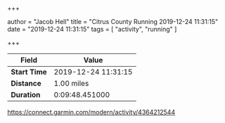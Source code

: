 +++

author = "Jacob Hell"
title = "Citrus County Running 2019-12-24 11:31:15"
date = "2019-12-24 11:31:15"
tags = [
    "activity", "running"
]

+++

<!--more-->

|Field  |Value  |
|--- | --- |
|**Start Time**|2019-12-24 11:31:15|
|**Distance**|1.00 miles|
|**Duration**|0:09:48.451000|

https://connect.garmin.com/modern/activity/4364212544